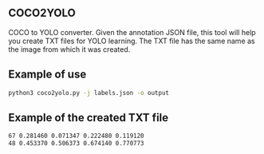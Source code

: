 ## COCO2YOLO
COCO to YOLO converter.
Given the annotation JSON file, this tool will help you create TXT files for YOLO learning.
The TXT file has the same name as the image from which it was created.

## Example of use
```bash
python3 coco2yolo.py -j labels.json -o output
```

## Example of the created TXT file
```txt
67 0.281460 0.071347 0.222480 0.119120
48 0.453370 0.506373 0.674140 0.770773
```
